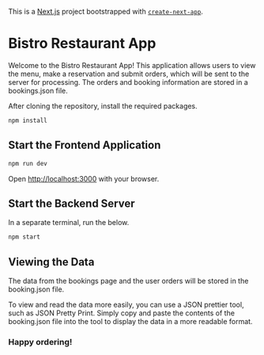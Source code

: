 This is a [Next.js](https://nextjs.org/) project bootstrapped with [`create-next-app`](https://github.com/vercel/next.js/tree/canary/packages/create-next-app).

# Bistro Restaurant App

Welcome to the Bistro Restaurant App! This application allows users to view the menu, make a reservation and submit orders, which will be sent to the server for processing. The orders and booking information are stored in a bookings.json file.


After cloning the repository, install the required packages.
```bash
npm install

```

## Start the Frontend Application
```bash
npm run dev

```
Open [http://localhost:3000](http://localhost:3000) with your browser.

## Start the Backend Server

In a separate terminal, run the below.

```bash
npm start

```

## Viewing the Data
The data from the bookings page and the user orders will be stored in the booking.json file. 

To view and read the data more easily, you can use a JSON prettier tool, such as JSON Pretty Print. Simply copy and paste the contents of the booking.json file into the tool to display the data in a more readable format.


### Happy ordering!
